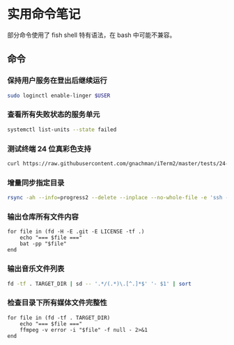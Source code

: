 # 实用命令笔记

部分命令使用了 fish shell 特有语法，在 bash 中可能不兼容。

## 命令

### 保持用户服务在登出后继续运行

```bash
sudo loginctl enable-linger $USER
```

### 查看所有失败状态的服务单元

```bash
systemctl list-units --state failed
```

### 测试终端 24 位真彩色支持

```bash
curl https://raw.githubusercontent.com/gnachman/iTerm2/master/tests/24-bit-color.sh | bash
```

### 增量同步指定目录

```bash
rsync -ah --info=progress2 --delete --inplace --no-whole-file -e 'ssh -p PORT' SRC REMOTE:/DEST
```

### 输出仓库所有文件内容

```fish
for file in (fd -H -E .git -E LICENSE -tf .)
    echo "=== $file ==="
    bat -pp "$file"
end
```

### 输出音乐文件列表

```bash
fd -tf . TARGET_DIR | sd -- '.*/(.*)\.[^.]*$' '- $1' | sort
```

### 检查目录下所有媒体文件完整性

```fish
for file in (fd -tf . TARGET_DIR)
    echo "=== $file ==="
    ffmpeg -v error -i "$file" -f null - 2>&1
end
```
